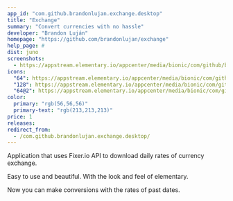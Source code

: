 ```yaml
---
app_id: "com.github.brandonlujan.exchange.desktop"
title: "Exchange"
summary: "Convert currencies with no hassle"
developer: "Brandon Luján"
homepage: "https://github.com/brandonlujan/exchange"
help_page: #
dist: juno
screenshots:
  - https://appstream.elementary.io/appcenter/media/bionic/com/github/brandonlujan.exchange/F8BBFA2387F00F22A8B967BDF0C9D32B/screenshots/image-1_orig.png
icons:
  "64": https://appstream.elementary.io/appcenter/media/bionic/com/github/brandonlujan.exchange/F8BBFA2387F00F22A8B967BDF0C9D32B/icons/64x64/com.github.brandonlujan.exchange_com.github.brandonlujan.exchange.png
  "128": https://appstream.elementary.io/appcenter/media/bionic/com/github/brandonlujan.exchange/F8BBFA2387F00F22A8B967BDF0C9D32B/icons/128x128/com.github.brandonlujan.exchange_com.github.brandonlujan.exchange.png
  "64@2": https://appstream.elementary.io/appcenter/media/bionic/com/github/brandonlujan.exchange/F8BBFA2387F00F22A8B967BDF0C9D32B/icons/64x64@2/com.github.brandonlujan.exchange_com.github.brandonlujan.exchange.png
color:
  primary: "rgb(56,56,56)"
  primary-text: "rgb(213,213,213)"
price: 1
releases:
redirect_from:
  - /com.github.brandonlujan.exchange.desktop/
---
```

<p>Application that uses Fixer.io API to download daily rates of currency exchange.</p>
<p>Easy to use and beautiful. With the look and feel of elementary.</p>
<p>Now you can make conversions with the rates of past dates.</p>
